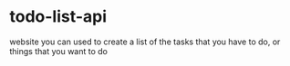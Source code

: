 # todo-list-api
 website you can used to create a list of the tasks that you have to do, or things that you want to do
